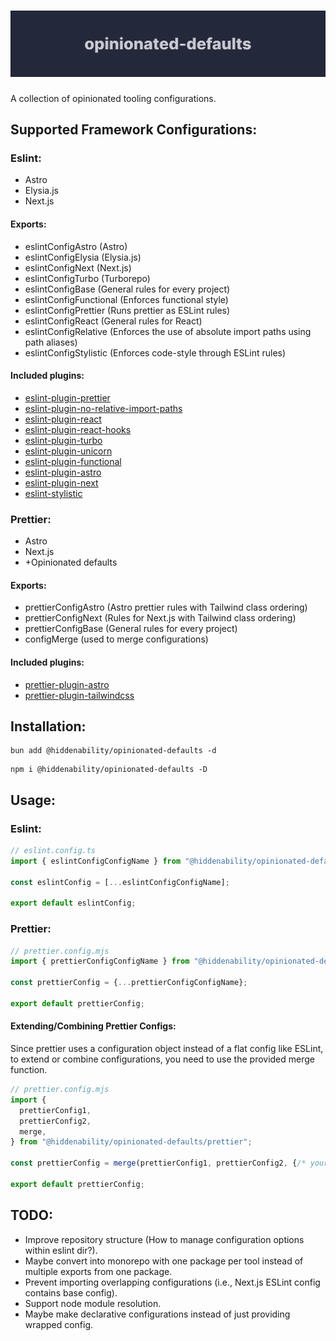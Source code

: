 # ![Banner](/assets/banner.svg)
A collection of opinionated tooling configurations.

## Supported Framework Configurations:
### Eslint:
- Astro
- Elysia.js
- Next.js

####  Exports:
- eslintConfigAstro (Astro)
- eslintConfigElysia (Elysia.js)
- eslintConfigNext (Next.js)
- eslintConfigTurbo (Turborepo)
- eslintConfigBase (General rules for every project)
- eslintConfigFunctional (Enforces functional style)
- eslintConfigPrettier (Runs prettier as ESLint rules)
- eslintConfigReact (General rules for React)
- eslintConfigRelative (Enforces the use of absolute import paths using path aliases)
- eslintConfigStylistic (Enforces code-style through ESLint rules)

#### Included plugins:
- [eslint-plugin-prettier](https://github.com/prettier/eslint-plugin-prettier)
- [eslint-plugin-no-relative-import-paths](https://github.com/MelvinVermeer/eslint-plugin-no-relative-import-paths)
- [eslint-plugin-react](https://github.com/jsx-eslint/eslint-plugin-react)
- [eslint-plugin-react-hooks](https://github.com/facebook/react/tree/main/packages/eslint-plugin-react-hooks)
- [eslint-plugin-turbo](https://github.com/vercel/turborepo/tree/main/packages/eslint-plugin-turbo)
- [eslint-plugin-unicorn](https://github.com/sindresorhus/eslint-plugin-unicorn)
- [eslint-plugin-functional](https://github.com/eslint-functional/eslint-plugin-functional)
- [eslint-plugin-astro](https://github.com/ota-meshi/eslint-plugin-astro)
- [eslint-plugin-next](https://github.com/vercel/next.js/tree/canary/packages/eslint-plugin-next)
- [eslint-stylistic](https://github.com/eslint-stylistic/eslint-stylistic)

### Prettier:
- Astro
- Next.js
- +Opinionated defaults

#### Exports:
- prettierConfigAstro (Astro prettier rules with Tailwind class ordering)
- prettierConfigNext (Rules for Next.js with Tailwind class ordering)
- prettierConfigBase (General rules for every project)
- configMerge (used to merge configurations)

#### Included plugins:
- [prettier-plugin-astro](https://github.com/withastro/prettier-plugin-astro)
- [prettier-plugin-tailwindcss](https://github.com/tailwindlabs/prettier-plugin-tailwindcss)

## Installation:

```
bun add @hiddenability/opinionated-defaults -d
```

```
npm i @hiddenability/opinionated-defaults -D
```

## Usage:

### Eslint:

```ts
// eslint.config.ts
import { eslintConfigConfigName } from "@hiddenability/opinionated-defaults/eslint";

const eslintConfig = [...eslintConfigConfigName];

export default eslintConfig;
```

### Prettier:

```ts
// prettier.config.mjs
import { prettierConfigConfigName } from "@hiddenability/opinionated-defaults/prettier";

const prettierConfig = {...prettierConfigConfigName};

export default prettierConfig;
```

#### Extending/Combining Prettier Configs:
Since prettier uses a configuration object instead of a flat config like ESLint, to extend or combine configurations, you need to use the provided merge function.

```ts 
// prettier.config.mjs
import { 
  prettierConfig1,
  prettierConfig2,
  merge,
} from "@hiddenability/opinionated-defaults/prettier";

const prettierConfig = merge(prettierConfig1, prettierConfig2, {/* your custom rules */} /*...*/);

export default prettierConfig;
```

## TODO:
- Improve repository structure (How to manage configuration options within eslint dir?).
- Maybe convert into monorepo with one package per tool instead of multiple exports from one package.
- Prevent importing overlapping configurations (i.e., Next.js ESLint config contains base config).
- Support node module resolution.
- Maybe make declarative configurations instead of just providing wrapped config.

